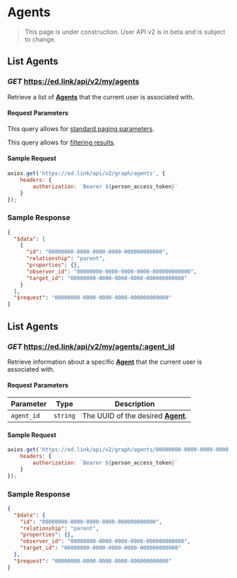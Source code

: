 # Agents

> This page is under construction. User API v2 is in beta and is subject to change.

## List Agents

### *GET* https://ed.link/api/v2/my/agents

Retrieve a list of **[Agents](../models/external/agent)** that the current user is associated with.

#### Request Parameters

This query allows for [standard paging parameters](../../../guides/v2.0/paginated-requests).

This query allows for [filtering results](../../../guides/v2.0/filtering-results).

#### Sample Request

```javascript
axios.get('https://ed.link/api/v2/graph/agents', {
	headers: {
		authorization: `Bearer ${person_access_token}`
	}
});
```

### Sample Response

```json
{
  "$data": [
    {
      "id": "00000000-0000-0000-0000-000000000000",
      "relationship": "parent",
      "properties": {},
      "observer_id": "00000000-0000-0000-0000-000000000000",
      "target_id": "00000000-0000-0000-0000-000000000000"
    }
  ],
  "$request": "00000000-0000-0000-0000-000000000000"
}
```

## List Agents

### *GET* https://ed.link/api/v2/my/agents/:agent_id

Retrieve information about a specific **[Agent](../models/external/agent)** that the current user is associated with.

#### Request Parameters

| Parameter  | Type     | Description                                                    |
|------------|----------|----------------------------------------------------------------|
| `agent_id` | `string` | The UUID of the desired **[Agent](../models/external/agent)**. |

#### Sample Request

```javascript
axios.get('https://ed.link/api/v2/graph/agents/00000000-0000-0000-0000-000000000000', {
	headers: {
		authorization: `Bearer ${person_access_token}`
	}
});
```

### Sample Response

```json
{
  "$data": {
    "id": "00000000-0000-0000-0000-000000000000",
    "relationship": "parent",
    "properties": {},
    "observer_id": "00000000-0000-0000-0000-000000000000",
    "target_id": "00000000-0000-0000-0000-000000000000"
  },
  "$request": "00000000-0000-0000-0000-000000000000"
}
```
